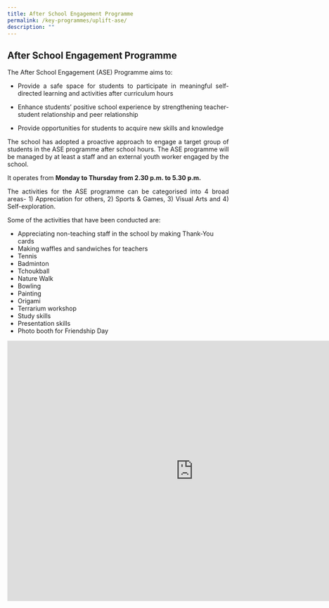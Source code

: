 ```yaml
---
title: After School Engagement Programme
permalink: /key-programmes/uplift-ase/
description: ""
---
```

## After School Engagement Programme

The After School Engagement (ASE) Programme aims to:

* <p style="text-align:justify">Provide a safe space for students to participate in meaningful self-directed learning and activities after curriculum hours</p>
* <p style="text-align:justify">Enhance students’ positive school experience by strengthening teacher- student relationship and peer relationship</p>
* <p style="text-align:justify">Provide opportunities for students to acquire new skills and knowledge</p>

<p style="text-align:justify">The school has adopted a proactive approach to engage a target group of students in the ASE programme after school hours. The ASE programme will be managed by at least a staff and an external youth worker engaged by the school.</p>

It operates from **Monday to Thursday from 2.30 p.m. to 5.30 p.m.**

<p style="text-align:justify">The activities for the ASE programme can be categorised into 4 broad areas- 1) Appreciation for others, 2) Sports &amp; Games, 3) Visual Arts and 4) Self-exploration.</p>

Some of the activities that have been conducted are:

* Appreciating non-teaching staff in the school by making Thank-You cards
* Making waffles and sandwiches for teachers
* Tennis
* Badminton
* Tchoukball
* Nature Walk
* Bowling
* Painting
* Origami
* Terrarium workshop
* Study skills
* Presentation skills
* Photo booth for Friendship Day

<iframe src="https://docs.google.com/presentation/d/e/2PACX-1vRXHo-qhJVt7A6U3s99CJIzMTzCpqS0kpan-t_6-JgDLWxvbcqNSRS4dn-biqak2kvxWfJFbSNt2Tn9/embed?start=false&loop=false&delayms=3000" frameborder="0" width="845" height="592" allowfullscreen="true"></iframe>